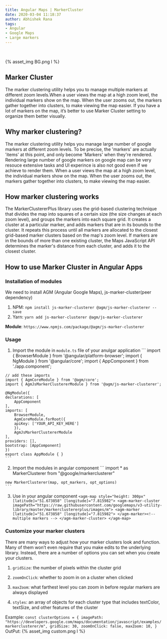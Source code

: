 ```yaml
---
title: Angular Maps | MarkerCluster
date: 2020-03-04 11:18:37
author: Abhishek Rana
tags:
- Angular
- Google Maps
- Large markers
---
```


<br>

{% asset_img BG.png l %}

## Marker Cluster
The marker clustering utility helps you to manage multiple markers at different zoom levels.When a user views the map at a high zoom level, the individual markers show on the map. When the user zooms out, the markers gather together into clusters, to make viewing the map easier.
If you have a lot of markers on the map, it’s better to use Marker Cluster setting to organize them better visually.

## Why marker clustering?
The marker clustering utility helps you manage large number of google markers at different zoom levels. To be precise, the 'markers' are actually 'items' at this point, and only become 'Markers' when they're rendered. Rendering large number of google markers on google map can be very resouce extensive tasks and UI experince is also not good even if we achieve to render them. When a user views the map at a high zoom level, the individual markers show on the map. When the user zooms out, the markers gather together into clusters, to make viewing the map easier.

## How marker clustering works
The MarkerClustererPlus library uses the grid-based clustering technique that divides the map into squares of a certain size (the size changes at each zoom level), and groups the markers into each square grid. It creates a cluster at a particular marker, and adds markers that are in its bounds to the cluster. It repeats this process until all markers are allocated to the closest grid-based marker clusters based on the map's zoom level. If markers are in the bounds of more than one existing cluster, the Maps JavaScript API determines the marker's distance from each cluster, and adds it to the closest cluster.

## How to use Marker Cluster in Angular Apps

### Installation of modules
We need to install AGM (Angular Google Maps), js-marker-cluster(peer dependency)
  1. NPM: `npm install js-marker-clusterer @agm/js-marker-clusterer --save`
  2. Yarn: `yarn add js-marker-clusterer @agm/js-marker-clusterer`

**Module**: `https://www.npmjs.com/package/@agm/js-marker-clusterer`

### Usage
  1. Import the module in `module.ts` file of your anulgar application
    ```
    import { BrowserModule } from '@angular/platform-browser';
    import { NgModule } from '@angular/core';
    import { AppComponent } from './app.component';
    
    // add these imports
    import { AgmCoreModule } from '@agm/core';
    import { AgmJsMarkerClustererModule } from '@agm/js-marker-clusterer';
    
    @NgModule({
    declarations: [
        AppComponent
    ],
    imports: [
        BrowserModule,
        AgmCoreModule.forRoot({
        apiKey: ['YOUR_API_KEY_HERE']
        }),
        AgmJsMarkerClustererModule
    ],
    providers: [],
    bootstrap: [AppComponent]
    })
    export class AppModule { }
    ```
  2. Import the modules in angular component 
    ```
    import * as MarkerClusterer from "@google/markerclusterer"

    new MarkerClusterer(map, opt_markers, opt_options)
    ```
  3. Use in your angular component
    ```
    <agm-map style="height: 300px" [latitude]="51.673858" [longitude]="7.815982">
        <agm-marker-cluster imagePath="https://raw.githubusercontent.com/googlemaps/v3-utility-library/master/markerclustererplus/images/m">
            <agm-marker [latitude]="51.673858" [longitude]="7.815982">
            </agm-marker><!-- multiple markers -->
        </agm-marker-cluster>
    </agm-map>
    ```
### Customize your marker clusters
There are many ways to adjust how your marker clusters look and function. Many of them won’t even require that you make edits to the underlying library. Instead, there are a number of options you can set when you create your clusters.
  1. `gridSize`: the number of pixels within the cluster grid

  2. `zoomOnClick`: whether to zoom in on a cluster when clicked

  3. `maxZoom`: what farthest level you can zoom in before regular markers are always displayed

  4. `styles`: an array of objects for each cluster type that includes textColor, textSize, and other features of the cluster

  Example:
    ```
    const clusterOptions = {
        imagePath: "https://developers.google.com/maps/documentation/javascript/examples/markerclusterer/m",
        gridSize: 30,
        zoomOnClick: false,
        maxZoom: 10,
    }
    ```
  OutPut:
    {% asset_img custom.png l %}
